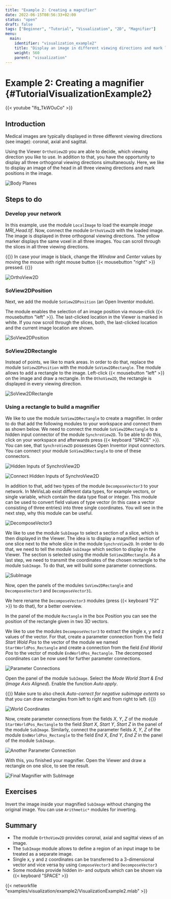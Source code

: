 ```yaml
---
title: "Example 2: Creating a magnifier"
date: 2022-06-15T08:56:33+02:00
status: "open"
draft: false
tags: ["Beginner", "Tutorial", "Visualization", "2D", "Magnifier"]
menu: 
  main:
    identifier: "visualization_example2"
    title: "Display an image in different viewing directions and mark locations in the image for creating a Magnifier from a rectangle"
    weight: 560
    parent: "visualization"
---
```

# Example 2: Creating a magnifier {#TutorialVisualizationExample2}

{{< youtube "lfq_TkWOuCo" >}}

## Introduction
Medical images are typically displayed in three different viewing directions (see image): coronal, axial and sagittal.

Using the Viewer `OrthoView2D` you are able to decide, which viewing direction you like to use. In addition to that, you have the opportunity to display all three orthogonal viewing directions simultaneously. Here, we like to display an image of the head in all three viewing directions and mark positions in the image.

![Body Planes](/images/tutorials/visualization/V2_00.png "Body Planes")

## Steps to do
### Develop your network
In this example, use the module `LocalImage` to load the example *image MRI_Head.tif*. Now, connect the module `OrthoView2D` with the loaded image. The image is displayed in three orthogonal viewing directions. The yellow marker displays the same voxel in all three images. You can scroll through the slices in all three viewing directions.


{{<alert class="info" caption="Extra Infos">}}
In case your image is black, change the *Window* and *Center* values by moving the mouse with right mouse button {{< mousebutton "right" >}} pressed.
{{</alert>}}

![OrthoView2D](/images/tutorials/visualization/V2_01.png "OrthoView2D")

### SoView2DPosition
Next, we add the module `SoView2DPosition` (an Open Inventor module).

The module enables the selection of an image position via mouse-click {{< mousebutton "left" >}}. The last-clicked location in the Viewer is marked in white. If you now scroll through the slices, both, the last-clicked location and the current image location are shown.

![SoView2DPosition](/images/tutorials/visualization/V2_02.png "SoView2DPosition")

### SoView2DRectangle
Instead of points, we like to mark areas. In order to do that, replace the module `SoView2DPosition` with the module `SoView2DRectangle`. The module allows to add a rectangle to the image. Left-click {{< mousebutton "left" >}} on the image and draw a rectangle. In the `OthoView2D`, the rectangle is displayed in every viewing direction.

![SoView2DRectangle](/images/tutorials/visualization/V2_03.png "SoView2DRectangle")

### Using a rectangle to build a magnifier

We like to use the module `SoView2DRectangle` to create a magnifier. In order to do that add the following modules to your workspace and connect them as shown below. We need to connect the module `SoView2DRectangle` to a hidden input connector of the module `SynchroView2D`. To be able to do this, click on your workspace and afterwards press {{< keyboard "SPACE" >}}. You can see, that `SynchroView2D` possesses Open Inventor input connectors. You can connect your module `SoView2DRectangle` to one of these connectors.

![Hidden Inputs of SynchroView2D](/images/tutorials/visualization/V2_05.png "Hidden Inputs of SynchroView2D")

![Connect Hidden Inputs of SynchroView2D](/images/tutorials/visualization/V2_06.png "Connect Hidden Inputs of SynchroView2D")

In addition to that, add two types of the module `DecomposeVector3` to your network. In MeVisLab exist different data types, for example vectors, or single variable, which contain the data type float or integer. This module can be used to convert field values of type vector (in this case a vector consisting of three entries) into three single coordinates. You will see in the next step, why this module can be useful.

![DecomposeVector3](/images/tutorials/visualization/V2_07.png "DecomposeVector3")

We like to use the module `SubImage` to select a section of a slice, which is then displayed in the Viewer. The idea is to display a magnified section of one slice next to the whole slice in the module `SynchroView2D`. In order to do that, we need to tell the module `SubImage` which section to display in the Viewer. The section is selected using the module `SoView2DRectangle`. As a last step, we need to transmit the coordinates of the chosen rectangle to the module `SubImage`. To do that, we will build some parameter connections.

![SubImage](/images/tutorials/visualization/V2_08.png "SubImage")

Now, open the panels of the modules `SoView2DRectangle` and `DecomposeVector3` and `DecomposeVector31`.

We here rename the `DecomposeVector3` modules (press {{< keyboard "F2" >}} to do that), for a better overview.

In the panel of the module `Rectangle` in the box Position you can see the position of the rectangle given in two 3D vectors.

We like to use the modules `DecomposeVector3` to extract the single x, y and z values of the vector. For that, create a parameter connection from the field *Start Wold Pos* to the vector of the module we named `StartWorldPos_Rectangle` and create a connection from the field *End World Pos* to the vector of module `EndWorldPos_Rectangle`. The decomposed coordinates can be now used for further parameter connections.

![Parameter Connections](/images/tutorials/visualization/V2_09.png "Parameter Connections")

Open the panel of the module `SubImage`. Select the *Mode World Start & End* (*Image Axis Aligned*). Enable the function *Auto apply*.

{{<alert class="info" caption="Extra Infos">}}
Make sure to also check *Auto-correct for negative subimage extents* so that you can draw rectangles from left to right and from right to left.
{{</alert>}}

![World Coordinates](/images/tutorials/visualization/V2_10.png "World Coordinates")

Now, create parameter connections from the fields *X*, *Y*, *Z* of the module `StartWorldPos_Rectangle` to the field *Start X*, *Start Y*, *Start Z* in the panel of the module `SubImage`. Similarly, connect the parameter fields *X*, *Y*, *Z* of the module `EndWorldPos_Rectangle` to the field *End X*, *End Y*, *End Z* in the panel of the module `SubImage`.

![Another Parameter Connection](/images/tutorials/visualization/V2_11.png "Another Parameter Connection")

With this, you finished your magnifier. Open the Viewer and draw a rectangle on one slice, to see the result.

![Final Magnifier with SubImage](/images/tutorials/visualization/V2_12.png "Final Magnifier with SubImage")

## Exercises
Invert the image inside your magnified `SubImage` without changing the original image. You can use `Arithmetic*` modules for inverting.

## Summary
* The module `OrthoView2D` provides coronal, axial and sagittal views of an image.
* The `SubImage` module allows to define a region of an input image to be treated as a separate image.
* Single x, y and z coordinates can be transferred to a 3-dimensional vector and vice versa by using `ComposeVector3` and `DecomposeVector3`
* Some modules provide hidden in- and outputs which can be shown via {{< keyboard "SPACE" >}}

{{< networkfile "examples/visualization/example2/VisualizationExample2.mlab" >}}
